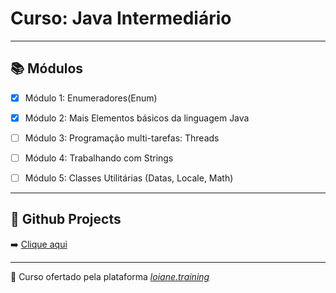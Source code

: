 # Curso: Java Intermediário 
---

## 📚 Módulos

 - [x] Módulo 1: Enumeradores(Enum)

 - [x] Módulo 2: Mais Elementos básicos da linguagem Java

 - [ ] Módulo 3: Programação multi-tarefas: Threads

 - [ ] Módulo 4: Trabalhando com Strings
 
 - [ ] Módulo 5: Classes Utilitárias (Datas, Locale, Math)
---

## :pushpin:	Github Projects

➡️ [Clique aqui](https://github.com/brunadelmourosilva/womakerscode-java-intermediario/projects/1)

---

🦋 Curso ofertado pela plataforma [_loiane.training_](https://loiane.training/curso/java-intermediario)

